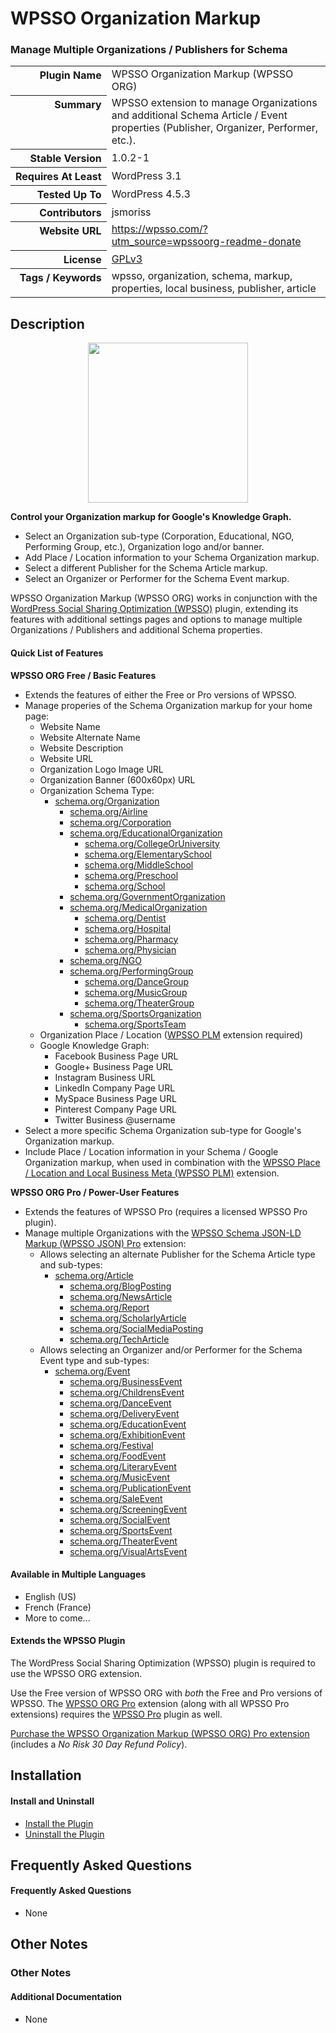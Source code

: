 <h1>WPSSO Organization Markup</h1><h3>Manage Multiple Organizations / Publishers for Schema</h3>

<table>
<tr><th align="right" valign="top" nowrap>Plugin Name</th><td>WPSSO Organization Markup (WPSSO ORG)</td></tr>
<tr><th align="right" valign="top" nowrap>Summary</th><td>WPSSO extension to manage Organizations and additional Schema Article / Event properties (Publisher, Organizer, Performer, etc.).</td></tr>
<tr><th align="right" valign="top" nowrap>Stable Version</th><td>1.0.2-1</td></tr>
<tr><th align="right" valign="top" nowrap>Requires At Least</th><td>WordPress 3.1</td></tr>
<tr><th align="right" valign="top" nowrap>Tested Up To</th><td>WordPress 4.5.3</td></tr>
<tr><th align="right" valign="top" nowrap>Contributors</th><td>jsmoriss</td></tr>
<tr><th align="right" valign="top" nowrap>Website URL</th><td><a href="https://wpsso.com/?utm_source=wpssoorg-readme-donate">https://wpsso.com/?utm_source=wpssoorg-readme-donate</a></td></tr>
<tr><th align="right" valign="top" nowrap>License</th><td><a href="http://www.gnu.org/licenses/gpl.txt">GPLv3</a></td></tr>
<tr><th align="right" valign="top" nowrap>Tags / Keywords</th><td>wpsso, organization, schema, markup, properties, local business, publisher, article</td></tr>
</table>

<h2>Description</h2>

<p align="center"><img src="https://surniaulula.github.io/wpsso-organization/assets/icon-256x256.png" width="256" height="256" /></p><p><strong>Control your Organization markup for Google's Knowledge Graph.</strong></p>

<ul>
<li>Select an Organization sub-type (Corporation, Educational, NGO, Performing Group, etc.), Organization logo and/or banner.</li>
<li>Add Place / Location information to your Schema Organization markup.</li>
<li>Select a different Publisher for the Schema Article markup.</li>
<li>Select an Organizer or Performer for the Schema Event markup.</li>
</ul>

<p>WPSSO Organization Markup (WPSSO ORG) works in conjunction with the <a href="https://wordpress.org/plugins/wpsso/">WordPress Social Sharing Optimization (WPSSO)</a> plugin, extending its features with additional settings pages and options to manage multiple Organizations / Publishers and additional Schema properties.</p>

<h4>Quick List of Features</h4>

<p><strong>WPSSO ORG Free / Basic Features</strong></p>

<ul>
<li>Extends the features of either the Free or Pro versions of WPSSO.</li>
<li>Manage properies of the Schema Organization markup for your home page:

<ul>
<li>Website Name</li>
<li>Website Alternate Name</li>
<li>Website Description</li>
<li>Website URL</li>
<li>Organization Logo Image URL</li>
<li>Organization Banner (600x60px) URL</li>
<li>Organization Schema Type:

<ul>
<li><a href="http://schema.org/Organization">schema.org/Organization</a>

<ul>
<li><a href="http://schema.org/Airline">schema.org/Airline</a></li>
<li><a href="http://schema.org/Corporation">schema.org/Corporation</a></li>
<li><a href="http://schema.org/EducationalOrganization">schema.org/EducationalOrganization</a>

<ul>
<li><a href="http://schema.org/CollegeOrUniversity">schema.org/CollegeOrUniversity</a></li>
<li><a href="http://schema.org/ElementarySchool">schema.org/ElementarySchool</a></li>
<li><a href="http://schema.org/MiddleSchool">schema.org/MiddleSchool</a></li>
<li><a href="http://schema.org/Preschool">schema.org/Preschool</a></li>
<li><a href="http://schema.org/School">schema.org/School</a></li>
</ul></li>
<li><a href="http://schema.org/GovernmentOrganization">schema.org/GovernmentOrganization</a></li>
<li><a href="http://schema.org/MedicalOrganization">schema.org/MedicalOrganization</a>

<ul>
<li><a href="http://schema.org/Dentist">schema.org/Dentist</a></li>
<li><a href="http://schema.org/Hospital">schema.org/Hospital</a></li>
<li><a href="http://schema.org/Pharmacy">schema.org/Pharmacy</a></li>
<li><a href="http://schema.org/Physician">schema.org/Physician</a></li>
</ul></li>
<li><a href="http://schema.org/NGO">schema.org/NGO</a></li>
<li><a href="http://schema.org/PerformingGroup">schema.org/PerformingGroup</a>

<ul>
<li><a href="http://schema.org/DanceGroup">schema.org/DanceGroup</a></li>
<li><a href="http://schema.org/MusicGroup">schema.org/MusicGroup</a></li>
<li><a href="http://schema.org/TheaterGroup">schema.org/TheaterGroup</a></li>
</ul></li>
<li><a href="http://schema.org/SportsOrganization">schema.org/SportsOrganization</a>

<ul>
<li><a href="http://schema.org/SportsTeam">schema.org/SportsTeam</a></li>
</ul></li>
</ul></li>
</ul></li>
<li>Organization Place / Location (<a href="https://wpsso.com/extend/plugins/wpsso-plm/">WPSSO PLM</a> extension required) </li>
<li>Google Knowledge Graph:

<ul>
<li>Facebook Business Page URL</li>
<li>Google+ Business Page URL</li>
<li>Instagram Business URL</li>
<li>LinkedIn Company Page URL</li>
<li>MySpace Business Page URL</li>
<li>Pinterest Company Page URL</li>
<li>Twitter Business @username</li>
</ul></li>
</ul></li>
<li>Select a more specific Schema Organization sub-type for Google's Organization markup.</li>
<li>Include Place / Location information in your Schema / Google Organization markup, when used in combination with the <a href="https://wordpress.org/plugins/wpsso-plm/">WPSSO Place / Location and Local Business Meta (WPSSO PLM)</a> extension.</li>
</ul>

<p><strong>WPSSO ORG Pro / Power-User Features</strong></p>

<ul>
<li>Extends the features of WPSSO Pro (requires a licensed WPSSO Pro plugin).</li>
<li>Manage multiple Organizations with the <a href="http://wpsso.com/extend/plugins/wpsso-schema-json-ld/">WPSSO Schema JSON-LD Markup (WPSSO JSON) Pro</a> extension:

<ul>
<li>Allows selecting an alternate Publisher for the Schema Article type and sub-types:

<ul>
<li><a href="http://schema.org/Article">schema.org/Article</a>

<ul>
<li><a href="http://schema.org/BlogPosting">schema.org/BlogPosting</a></li>
<li><a href="http://schema.org/NewsArticle">schema.org/NewsArticle</a></li>
<li><a href="http://schema.org/Report">schema.org/Report</a></li>
<li><a href="http://schema.org/ScholarlyArticle">schema.org/ScholarlyArticle</a></li>
<li><a href="http://schema.org/SocialMediaPosting">schema.org/SocialMediaPosting</a></li>
<li><a href="http://schema.org/TechArticle">schema.org/TechArticle</a></li>
</ul></li>
</ul></li>
<li>Allows selecting an Organizer and/or Performer for the Schema Event type and sub-types:

<ul>
<li><a href="http://schema.org/Event">schema.org/Event</a>

<ul>
<li><a href="http://schema.org/BusinessEvent">schema.org/BusinessEvent</a></li>
<li><a href="http://schema.org/ChildrensEvent">schema.org/ChildrensEvent</a></li>
<li><a href="http://schema.org/DanceEvent">schema.org/DanceEvent</a></li>
<li><a href="http://schema.org/DeliveryEvent">schema.org/DeliveryEvent</a></li>
<li><a href="http://schema.org/EducationEvent">schema.org/EducationEvent</a></li>
<li><a href="http://schema.org/ExhibitionEvent">schema.org/ExhibitionEvent</a></li>
<li><a href="http://schema.org/Festival">schema.org/Festival</a></li>
<li><a href="http://schema.org/FoodEvent">schema.org/FoodEvent</a></li>
<li><a href="http://schema.org/LiteraryEvent">schema.org/LiteraryEvent</a></li>
<li><a href="http://schema.org/MusicEvent">schema.org/MusicEvent</a></li>
<li><a href="http://schema.org/PublicationEvent">schema.org/PublicationEvent</a></li>
<li><a href="http://schema.org/SaleEvent">schema.org/SaleEvent</a></li>
<li><a href="http://schema.org/ScreeningEvent">schema.org/ScreeningEvent</a></li>
<li><a href="http://schema.org/SocialEvent">schema.org/SocialEvent</a></li>
<li><a href="http://schema.org/SportsEvent">schema.org/SportsEvent</a></li>
<li><a href="http://schema.org/TheaterEvent">schema.org/TheaterEvent</a></li>
<li><a href="http://schema.org/VisualArtsEvent">schema.org/VisualArtsEvent</a></li>
</ul></li>
</ul></li>
</ul></li>
</ul>

<h4>Available in Multiple Languages</h4>

<ul>
<li>English (US)</li>
<li>French (France)</li>
<li>More to come...</li>
</ul>

<h4>Extends the WPSSO Plugin</h4>

<p>The WordPress Social Sharing Optimization (WPSSO) plugin is required to use the WPSSO ORG extension.</p>

<p>Use the Free version of WPSSO ORG with <em>both</em> the Free and Pro versions of WPSSO. The <a href="http://wpsso.com/extend/plugins/wpsso-organization/?utm_source=wpssoorg-readme-extends">WPSSO ORG Pro</a> extension (along with all WPSSO Pro extensions) requires the <a href="http://wpsso.com/extend/plugins/wpsso/?utm_source=wpssoorg-readme-extends">WPSSO Pro</a> plugin as well.</p>

<p><a href="http://wpsso.com/extend/plugins/wpsso-organization/?utm_source=wpssoorg-readme-purchase">Purchase the WPSSO Organization Markup (WPSSO ORG) Pro extension</a> (includes a <em>No Risk 30 Day Refund Policy</em>).</p>


<h2>Installation</h2>

<h4>Install and Uninstall</h4>

<ul>
<li><a href="http://wpsso.com/codex/plugins/wpsso-organization/installation/install-the-plugin/">Install the Plugin</a></li>
<li><a href="http://wpsso.com/codex/plugins/wpsso-organization/installation/uninstall-the-plugin/">Uninstall the Plugin</a></li>
</ul>


<h2>Frequently Asked Questions</h2>

<h4>Frequently Asked Questions</h4>

<ul>
<li>None</li>
</ul>


<h2>Other Notes</h2>

<h3>Other Notes</h3>
<h4>Additional Documentation</h4>

<ul>
<li>None</li>
</ul>


